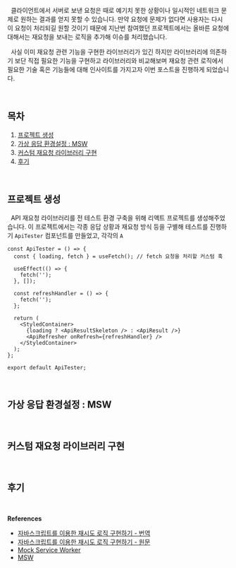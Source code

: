 
&nbsp;&nbsp;클라이언트에서 서버로 보낸 요청은 때로 예기치 못한 상황이나 일시적인 네트워크 문제로 원하는 결과를 얻지 못할 수 있습니다. 만약 요청에 문제가 없다면 사용자는 다시 이 요청이 처리되길 원할 것이기 때문에 지난번 참여했던 프로젝트에서는 올바른 요청에 대해서는 재요청을 보내는 로직을 추가해 이슈를 처리했습니다. 

&nbsp;&nbsp;사실 이미 재요청 관련 기능을 구현한 라이브러리가 있긴 하지만 라이브러리에 의존하기 보단 직접 필요한 기능을 구현하고 라이브러리와 비교해보며 재요청 관련 로직에서 필요한 기술 혹은 기능들에 대해 인사이트를 가지고자 이번 포스트을 진행하게 되었습니다.

<br>

## 목차
1. [프로젝트 생성](##프로젝트%20생성)
2. [가상 응답 환경설정 : MSW](##가상%20응답%20환경설정)
3. [커스텀 재요청 라이브러리 구현](##커스텀%20재요청%20라이브러리%20구현)
4. [후기](##후기)

<br>

## 프로젝트 생성

&nbsp;&nbsp;API 재요청 라이브러리를 전 테스트 환경 구축을 위해 리액트 프로젝트를 생성해주었습니다. 이 프로젝트에서는 각종 응답 상황과 재요청 방식 등을 구별해 테스트를 진행하기 `ApiTester` 컴포넌트를 만들었고, 각각의 `A`

```tsx
const ApiTester = () => {
  const { loading, fetch } = useFetch(); // fetch 요청을 처리할 커스텀 훅
  
  useEffect(() => {
    fetch('');
  }, []);
  
  const refreshHandler = () => {
    fetch('');
  };
  
  return (
    <StyledContainer>
      {loading ? <ApiResultSkeleton /> : <ApiResult />}
      <ApiRefresher onRefresh={refreshHandler} />
    </StyledContainer>
  );
};

export default ApiTester;
```
<br>

## 가상 응답 환경설정 : MSW

<br>

## 커스텀 재요청 라이브러리 구현

<br>

## 후기


<br>

**References**
- [자바스크립트를 이용한 재시도 로직 구현하기 - 번역](https://velog.io/@tap_kim/implement-retry-logic-using-javascript)
- [자바스크립트를 이용한 재시도 로직 구현하기 - 원문](https://anu95.medium.com/implement-retry-logic-using-javascript-e502693e0b5c)
- [Mock Service Worker](https://mswjs.io/docs/getting-started)
- [MSW](./MSW.md)